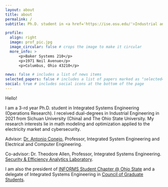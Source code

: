 ```yaml
---
layout: about
title: about
permalink: /
subtitle: Ph.D. student in <a href='https://ise.osu.edu/'>Industrial and Systems Engineering (ISE)</a>, <a href='https://www.osu.edu/'>The Ohio State University</a>.

profile:
  align: right
  image: prof_pic.jpg
  image_circular: false # crops the image to make it circular
  more_info: >
      <p>Baker Systems 210</p>
      <p>1971 Neil Avenue</p>
      <p>Columbus, Ohio 43210</p>

news: false # includes a list of news items
selected_papers: false # includes a list of papers marked as "selected={true}"
social: true # includes social icons at the bottom of the page
---
```

Hello!

I am a 3-rd year Ph.D. student in Integrated Systems Engineering (Operations Research). I received dual-degrees in Industrial Engineering in 2021 from Sichuan University (China) and The Ohio State University. My research interests lie in math modeling and optimization applied to the electricity market and cybersecurity.

Advisor: [Dr. Antonio Conejo](https://u.osu.edu/conejo.1/), Professor, Integrated System Engineering and Electrical and Computer Engineering.

Co-advisor: Dr. Theodore Allen, Professor, Integrated Systems Engineering. [Security & Efficiency Analytics Laboratory](https://blying.com/).

I am also the president of [INFORMS Student Chapter @ Ohio State](https://u.osu.edu/informsosu/)
and a delegate of Integrated Systems Engineering in [Council of Graduate Students](https://cgs.osu.edu/).

<script type="text/javascript" id="clustrmaps" src="//clustrmaps.com/map_v2.js?d=cluWZrLBt6BodqPoUBB74nH8HV1ygZVRVLUMhviqhIg&cl=ffffff&w=a"></script>

